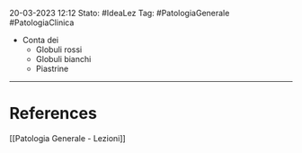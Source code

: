 20-03-2023 12:12
Stato: #IdeaLez
Tag: #PatologiaGenerale #PatologiaClinica 

- Conta dei
	- Globuli rossi
	- Globuli bianchi
	- Piastrine

---
# References 

[[Patologia Generale - Lezioni]]